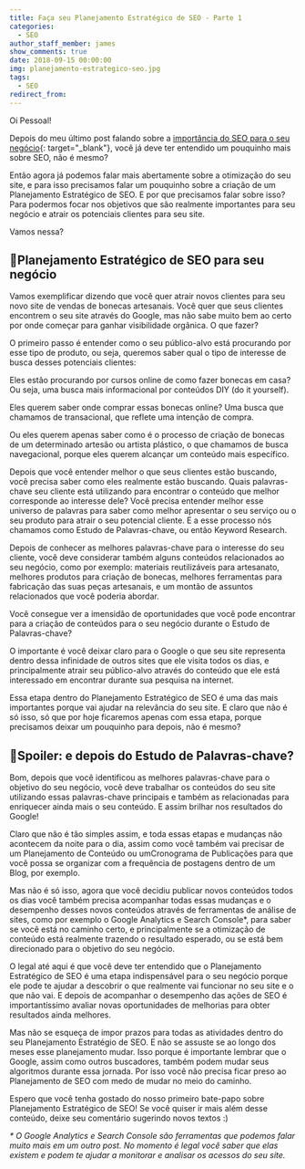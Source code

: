 ```yaml
---
title: Faça seu Planejamento Estratégico de SEO - Parte 1
categories:
  - SEO
author_staff_member: james
show_comments: true
date: 2018-09-15 00:00:00
img: planejamento-estrategico-seo.jpg
tags:
  - SEO
redirect_from:
---
```


Oi Pessoal!

Depois do meu último post falando sobre a [importância do SEO para o seu negócio](https://seoanalytics.com.br/2017/10/09/seo-serve-para-o-seu-negocio/){: target="_blank"}, você já deve ter entendido um pouquinho mais sobre SEO, não é mesmo?

Então agora já podemos falar mais abertamente sobre a otimização do seu site, e para isso precisamos falar um pouquinho sobre a criação de um Planejamento Estratégico de SEO. E por que precisamos falar sobre isso? Para podermos focar nos objetivos que são realmente importantes para seu negócio e atrair os potenciais clientes para seu site.

Vamos nessa?

## 📑Planejamento Estratégico de SEO para seu negócio

Vamos exemplificar dizendo que você quer atrair novos clientes para seu novo site de vendas de bonecas artesanais. Você quer que seus clientes encontrem o seu site através do Google, mas não sabe muito bem ao certo por onde começar para ganhar visibilidade orgânica. O que fazer?

O primeiro passo é entender como o seu público-alvo está procurando por esse tipo de produto, ou seja, queremos saber qual o tipo de interesse de busca desses potenciais clientes:

Eles estão procurando por cursos online de como fazer bonecas em casa? Ou seja, uma busca mais informacional por conteúdos DIY (do it yourself).

Eles querem saber onde comprar essas bonecas online? Uma busca que chamamos de transacional, que reflete uma intenção de compra.

Ou eles querem apenas saber como é o processo de criação de bonecas de um determinado artesão ou artista plástico, o que chamamos de busca navegacional, porque eles querem alcançar um conteúdo mais específico.

Depois que você entender melhor o que seus clientes estão buscando, você precisa saber como eles realmente estão buscando. Quais palavras-chave seu cliente está utilizando para encontrar o conteúdo que melhor corresponde ao interesse dele? Você precisa entender melhor esse universo de palavras para saber como melhor apresentar o seu serviço ou o seu produto para atrair o seu potencial cliente. E a esse processo nós chamamos como Estudo de Palavras-chave, ou então Keyword Research.

Depois de conhecer as melhores palavras-chave para o interesse do seu cliente, você deve considerar também alguns conteúdos relacionados ao seu negócio, como por exemplo: materiais reutilizáveis para artesanato, melhores produtos para criação de bonecas, melhores ferramentas para fabricação das suas peças artesanais, e um montão de assuntos relacionados que você poderia abordar.

Você consegue ver a imensidão de oportunidades que você pode encontrar para a criação de conteúdos para o seu negócio durante o Estudo de Palavras-chave?

O importante é você deixar claro para o Google o que seu site representa dentro dessa infinidade de outros sites que ele visita todos os dias, e principalmente atrair seu público-alvo através do conteúdo que ele está interessado em encontrar durante sua pesquisa na internet.

Essa etapa dentro do Planejamento Estratégico de SEO é uma das mais importantes porque vai ajudar na relevância do seu site. E claro que não é só isso, só que por hoje ficaremos apenas com essa etapa, porque precisamos deixar um pouquinho para depois, não é mesmo?

## 🚨Spoiler: e depois do Estudo de Palavras-chave?

Bom, depois que você identificou as melhores palavras-chave para o objetivo do seu negócio, você deve trabalhar os conteúdos do seu site utilizando essas palavras-chave principais e também as relacionadas para enriquecer ainda mais o seu conteúdo. E assim brilhar nos resultados do Google!

Claro que não é tão simples assim, e toda essas etapas e mudanças não acontecem da noite para o dia, assim como você também vai precisar de um Planejamento de Conteúdo ou umCronograma de Publicações para que você possa se organizar com a frequência de postagens dentro de um Blog, por exemplo.

Mas não é só isso, agora que você decidiu publicar novos conteúdos todos os dias você também precisa acompanhar todas essas mudanças e o desempenho desses novos conteúdos através de ferramentas de análise de sites, como por exemplo o Google Analytics e Search Console\*, para saber se você está no caminho certo, e principalmente se a otimização de conteúdo está realmente trazendo o resultado esperado, ou se está bem direcionado para o objetivo do seu negócio.

O legal até aqui é que você deve ter entendido que o Planejamento Estratégico de SEO é uma etapa indispensável para o seu negócio porque ele pode te ajudar a descobrir o que realmente vai funcionar no seu site e o que não vai. E depois de acompanhar o desempenho das ações de SEO é importantíssimo avaliar novas oportunidades de melhorias para obter resultados ainda melhores.

Mas não se esqueça de impor prazos para todas as atividades dentro do seu Planejamento Estratégio de SEO. E não se assuste se ao longo dos meses esse planejamento mudar. Isso porque é importante lembrar que o Google, assim como outros buscadores, também podem mudar seus algoritmos durante essa jornada. Por isso você não precisa ficar preso ao Planejamento de SEO com medo de mudar no meio do caminho.

Espero que você tenha gostado do nosso primeiro bate-papo sobre Planejamento Estratégico de SEO! Se você quiser ir mais além desse conteúdo, deixe seu comentário sugerindo novos textos :)

*\* O Google Analytics e Search Console são ferramentas que podemos falar muito mais em um outro post. No momento é legal você saber que elas existem e podem te ajudar a monitorar e analisar os acessos do seu site.*